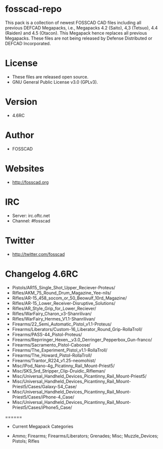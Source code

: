 fosscad-repo
============

This pack is a collection of newest FOSSCAD CAD files including all previous DEFCAD Megapacks, i.e., Megapacks 4.2 (Saito), 4,3 (Tetsuo), 4.4 (Raiden) and 4.5 (Otacon). This Megapack hence replaces all previous Megapacks. These files are not being released by Defense Distributed or DEFCAD Incorporated. 

# License

* These files are released open source.
* GNU General Public License v3.0 (GPLv3).

# Version

* 4.6RC

# Author
* FOSSCAD

# Websites 
* http://fosscad.org

# IRC
* Server: irc.oftc.net 
* Channel: #fosscad

# Twitter
* http://twitter.com/fosscad

# Changelog 4.6RC 

* Pistols/AR15_Single_Shot_Upper_Reciever-Proteus/
* Rifles/AKM_75_Round_Drum_Magazine_Yee-nils/
* Rifles/AR-15_458_socom_or_50_Beowulf_10rd_Magazine/
* Rifles/AR-15_Lower_Receiver-Disruptive_Solutions/
* Rifles/AR_Style_Grip_for_Lower_Reciever/
* Rifles/WarFairy_Charon_v3-Shanrilivan/
* Rifles/WarFairy_Hermes_V1.1-Shanrilivan/
* Firearms/22_Semi_Automatic_Pistol_v1.1-Proteus/
* Firearms/Liberators/Custom-16_Liberator_Round_Grip-RollaTroll/
* Firearms/PASS-44_Pistol-Proteus/
* Firearms/Reprringer_Hexen__v3.0_Derringer_Pepperbox_Gun-franco/
* Firearms/Sacramento_Pistol-Caboose/
* Firearms/The_Experiment_Pistol_v1.1-RollaTroll/
* Firearms/The_Howard_Pistol-RollaTroll/
* Firearms/Trantor_R224_v1.25-neomohist/
* Misc/IPod_Nano-4g_Picatinny_Rail_Mount-Priest5/
* Misc/SKS_5rd_Stripper_Clip-Druidic_Rifleman/
* Misc/Universal_Handheld_Devices_Picantinny_Rail_Mount-Priest5/
* Misc/Universal_Handheld_Devices_Picantinny_Rail_Mount-Priest5/Cases/Galaxy-S4_Case/
* Misc/Universal_Handheld_Devices_Picantinny_Rail_Mount-Priest5/Cases/iPhone-4_Case/
* Misc/Universal_Handheld_Devices_Picantinny_Rail_Mount-Priest5/Cases/iPhone5_Case/

======
* Current Megapack Categories
- Ammo; Firearms; Firearms/Liberators; Grenades; Misc; Muzzle_Devices; Pistols; Rifles
